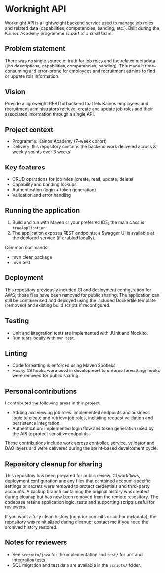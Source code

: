 # Worknight API

Worknight API is a lightweight backend service used to manage job roles and related data (capabilities, competencies, banding, etc.). Built during the Kainos Academy programme as part of a small team.

## Problem statement
There was no single source of truth for job roles and the related metadata (job descriptions, capabilities, competencies, banding). This made it time-consuming and error-prone for employees and recruitment admins to find or update role information.

## Vision
Provide a lightweight RESTful backend that lets Kainos employees and recruitment administrators retrieve, create and update job roles and their associated information through a single API.

## Project context
- Programme: Kainos Academy (7-week cohort)
- Delivery: this repository contains the backend work delivered across 3 weekly sprints over 3 weeks

## Key features
- CRUD operations for job roles (create, read, update, delete)
- Capability and banding lookups
- Authentication (login + token generation)
- Validation and error handling

## Running the application
1. Build and run with Maven or your preferred IDE; the main class is `trueApplication`.
2. The application exposes REST endpoints; a Swagger UI is available at the deployed service (if enabled locally).

Common commands:
- mvn clean package
- mvn test

## Deployment
This repository previously included CI and deployment configuration for AWS; those files have been removed for public sharing. The application can still be containerised and deployed using the included Dockerfile template (removed) and existing build scripts if reconfigured.

## Testing
- Unit and integration tests are implemented with JUnit and Mockito.
- Run tests locally with `mvn test`.

## Linting
- Code formatting is enforced using Maven Spotless.
- Husky Git hooks were used in development to enforce formatting; hooks were removed for public sharing.

## Personal contributions
I contributed the following areas in this project:
- Adding and viewing job roles: implemented endpoints and business logic to create and retrieve job roles, including request validation and persistence integration.
- Authentication: implemented login flow and token generation used by the API to protect sensitive endpoints.

These contributions include work across controller, service, validator and DAO layers and were delivered during the sprint-based development cycle.

## Repository cleanup for sharing
This repository has been prepared for public review. CI workflows, deployment configuration and any files that contained account-specific settings or secrets were removed to protect credentials and third-party accounts. A backup branch containing the original history was created during cleanup but has now been removed from the remote repository. The codebase retains application logic, tests and supporting scripts useful for reviewers.

If you want a fully clean history (no prior commits or author metadata), the repository was reinitialized during cleanup; contact me if you need the archived history restored.

## Notes for reviewers
- See `src/main/java` for the implementation and `test/` for unit and integration tests.
- SQL migration and test data are available in the `scripts/` folder.
